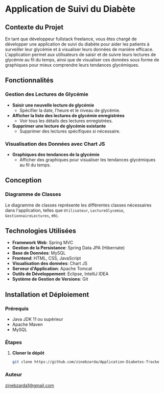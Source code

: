 # Application de Suivi du Diabète

## Contexte du Projet
En tant que développeur fullstack freelance, vous êtes chargé de développer une application de suivi du diabète pour aider les patients à surveiller leur glycémie et à visualiser leurs données de manière efficace. L'application permet aux utilisateurs de saisir et de suivre leurs lectures de glycémie au fil du temps, ainsi que de visualiser ces données sous forme de graphiques pour mieux comprendre leurs tendances glycémiques.

## Fonctionnalités
### Gestion des Lectures de Glycémie
- **Saisir une nouvelle lecture de glycémie**
  - Spécifier la date, l'heure et le niveau de glycémie.
- **Afficher la liste des lectures de glycémie enregistrées**
  - Voir tous les détails des lectures enregistrées.
- **Supprimer une lecture de glycémie existante**
  - Supprimer des lectures spécifiques si nécessaire.

### Visualisation des Données avec Chart JS
- **Graphiques des tendances de la glycémie**
  - Afficher des graphiques pour visualiser les tendances glycémiques au fil du temps.

## Conception
### Diagramme de Classes
Le diagramme de classes représente les différentes classes nécessaires dans l'application, telles que `Utilisateur`, `LectureGlycemie`, `GestionnaireLectures`, etc.

## Technologies Utilisées
- **Framework Web**: Spring MVC
- **Gestion de la Persistance**: Spring Data JPA (Hibernate)
- **Base de Données**: MySQL
- **Frontend**: HTML, CSS, JavaScript
- **Visualisation des données**: Chart JS
- **Serveur d'Application**: Apache Tomcat
- **Outils de Développement**: Eclipse, IntelliJ IDEA
- **Système de Gestion de Versions**: Git

## Installation et Déploiement
### Prérequis
- Java JDK 11 ou supérieur
- Apache Maven
- MySQL

### Étapes
1. **Cloner le dépôt**
   ```bash
   git clone https://github.com/zinebzarda/Application-Diabetes-Tracker.git
 ### Auteur
zinebzarda1@gmail.com
  
